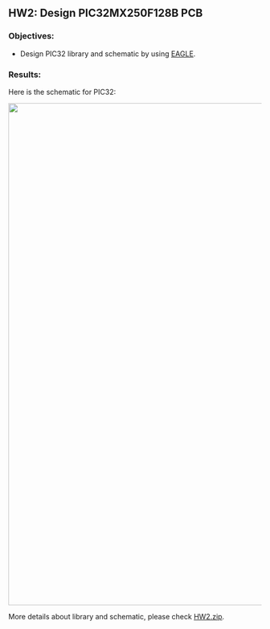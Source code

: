 ## HW2: Design PIC32MX250F128B PCB
### Objectives:
* Design PIC32 library and schematic by using [EAGLE](https://www.autodesk.com/products/eagle/overview).

### Results:
Here is the schematic for PIC32:

<img src="https://github.com/meng1994412/ChenyangMeng_ME433_2018/blob/master/HW2/picture%20of%20schematic.PNG" width="1000">

More details about library and schematic, please check [HW2.zip](https://github.com/meng1994412/ChenyangMeng_ME433_2018/blob/master/HW2/HW2.zip).

